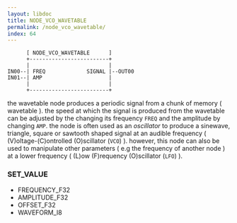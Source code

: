 ```yaml
---
layout: libdoc
title: NODE_VCO_WAVETABLE
permalink: /node_vco_wavetable/
index: 64
---
```


          [ NODE_VCO_WAVETABLE      ]       
          +-------------------------+       
          |                         |       
    IN00--| FREQ             SIGNAL |--OUT00
    IN01--| AMP                     |       
          |                         |       
          +-------------------------+       

the wavetable node produces a periodic signal from a chunk of memory ( wavetable ). the speed at which the signal is produced from the wavetable can be adjusted by the changing its frequency `FREQ` and the amplitude by changing `AMP`. the node is often used as an *oscillator* to produce a sinewave, triangle, square or sawtooth shaped signal at an audible frequency ( (V)oltage-(C)ontrolled (O)scillator (`VCO`) ). however, this node can also be used to manipulate other parameters ( e.g the frequency of another node ) at a lower frequency ( (L)ow (F)requency (O)scillator (`LFO`) ).

### SET_VALUE

- FREQUENCY_F32
- AMPLITUDE_F32
- OFFSET_F32
- WAVEFORM_I8


